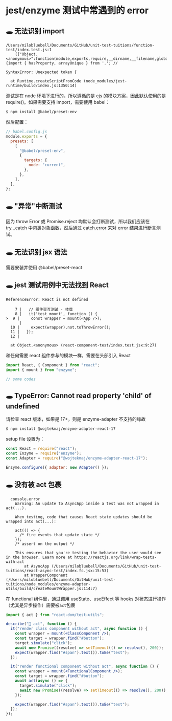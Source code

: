 # jest/enzyme 测试中常遇到的 error

## 🕳 无法识别 import

```
/Users/milobluebell/Documents/GitHub/unit-test-tuitions/function-test/index.test.js:1
    ({"Object.<anonymous>":function(module,exports,require,__dirname,__filename,global,jest){import { hasProperty, arrayUnique } from '.'; //

SyntaxError: Unexpected token {

  at Runtime.createScriptFromCode (node_modules/jest-runtime/build/index.js:1350:14)
```

测试是在 node 环境下进行的，所以遵循的是 cjs 的模块方案，因此默认使用的是 require()。如果需要支持 import，需要使用 babel：

```shell
$ npm install @babel/preset-env
```

然后配置：

```js
// babel.config.js
module.exports = {
  presets: [
    [
      "@babel/preset-env",
      {
        targets: {
          node: "current",
        },
      },
    ],
  ],
};
```

## 🕳 "异常"中断测试

因为 throw Error 或 Promise.reject 均默认会打断测试，所以我们应该在 try...catch 中包裹对象函数，然后通过 catch.error 来对 error 结果进行断言测试。

## 🕳 无法识别 jsx 语法

需要安装并使用 @babel/preset-react

## 🕳 jest 测试用例中无法找到 React

```
ReferenceError: React is not defined

    7 |   // 组件交互测试 - 挂载
    8 |   it('test mount', function () {
>  9 |     const wrapper = mount(<App />);
      |                           ^
  10 |     expect(wrapper).not.toThrowError();
  11 |   });
  12 |

  at Object.<anonymous> (react-component-test/index.test.jsx:9:27)
```

和任何需要 react 组件参与的模块一样，需要在头部引入 React

```js
import React, { Component } from "react";
import { mount } from "enzyme";

// some codes
```

## 🕳 TypeError: Cannot read property 'child' of undefined

请检查 react 版本，如果是 17+，则是 enzyme-adapter 不支持的缘故

```shell
$ npm install @wojtekmaj/enzyme-adapter-react-17
```

setup file 设置为：

```js
const React = require("react");
const Enzyme = require("enzyme");
const Adapter = require("@wojtekmaj/enzyme-adapter-react-17");

Enzyme.configure({ adapter: new Adapter() });
```

## 🕳 没有被 act 包裹

```
  console.error
    Warning: An update to AsyncApp inside a test was not wrapped in act(...).

    When testing, code that causes React state updates should be wrapped into act(...):

    act(() => {
      /* fire events that update state */
    });
    /* assert on the output */

    This ensures that you're testing the behavior the user would see in the browser. Learn more at https://reactjs.org/link/wrap-tests-with-act
        at AsyncApp (/Users/milobluebell/Documents/GitHub/unit-test-tuitions/react-async-test/index.fc.jsx:15:53)
        at WrapperComponent (/Users/milobluebell/Documents/GitHub/unit-test-tuitions/node_modules/enzyme-adapter-utils/build/createMountWrapper.js:114:7)
```

在 functional 组件里，通过调用 useState、useEffect 等 hooks 对状态进行操作（尤其是异步操作）需要被`act`包裹

```jsx
import { act } from "react-dom/test-utils";

describe("🧪 act", function () {
  it("render class component without act", async function () {
    const wrapper = mount(<ClassComponent />);
    const target = wrapper.find("#button");
    target.simulate("click");
    await new Promise((resolve) => setTimeout(() => resolve(), 200));
    expect(wrapper.find("#span").text()).toBe("test");
  });

  it("render functional component without act", async function () {
    const wrapper = mount(<FunctionalComponent />);
    const target = wrapper.find("#button");
    await act(async () => {
      target.simulate("click");
      await new Promise((resolve) => setTimeout(() => resolve(), 200));
    });

    expect(wrapper.find("#span").text()).toBe("test");
  });
});
```
